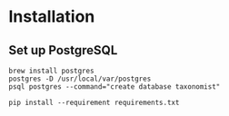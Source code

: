 # Installation

## Set up PostgreSQL

``` shell
brew install postgres
postgres -D /usr/local/var/postgres
psql postgres --command="create database taxonomist"
```

``` shell
pip install --requirement requirements.txt
```


